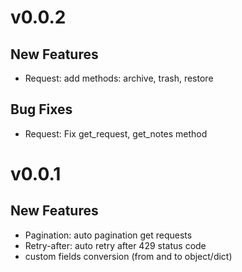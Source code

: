 # v0.0.2

## New Features
- Request: add methods: archive, trash, restore

## Bug Fixes
- Request: Fix get_request, get_notes method


# v0.0.1

## New Features
- Pagination: auto pagination get requests
- Retry-after: auto retry after 429 status code
- custom fields conversion (from and to object/dict)